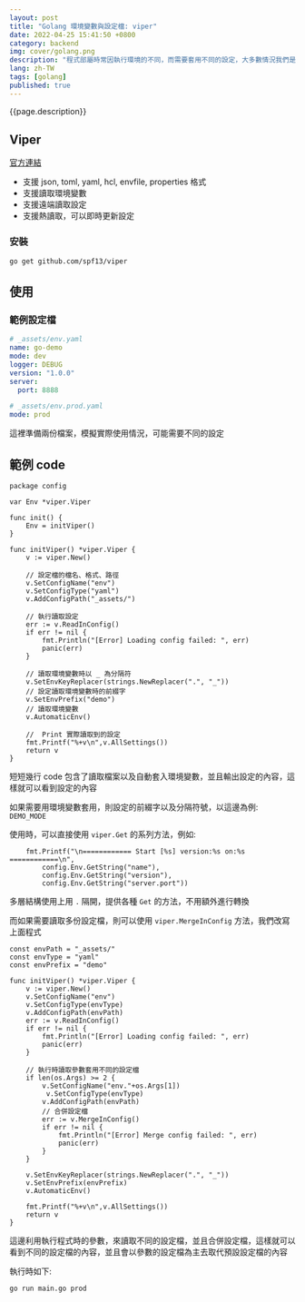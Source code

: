 ```yaml
---
layout: post
title: "Golang 環境變數與設定檔: viper"
date: 2022-04-25 15:41:50 +0800
category: backend
img: cover/golang.png
description: "程式部屬時常因執行環境的不同，而需要套用不同的設定，大多數情況我們是透過環境變數來設定，像是 Spring boot 內建讀取 application.yml，或是 Node.js 的 dotenv，這次介紹一個 Golang 的工具 viper，就是類似於前兩者的工具，提供各種環境變數與設定的操作，請看下面的範例"
lang: zh-TW
tags: [golang]
published: true
---
```


{{page.description}}

## Viper

[官方連結](https://github.com/spf13/viper)

+ 支援 json, toml, yaml, hcl, envfile, properties 格式
+ 支援讀取環境變數
+ 支援遠端讀取設定
+ 支援熱讀取，可以即時更新設定

### 安裝

```bash
go get github.com/spf13/viper
```

## 使用

### 範例設定檔

```yaml
# _assets/env.yaml
name: go-demo
mode: dev
logger: DEBUG
version: "1.0.0"
server:
  port: 8888
```

```yaml
# _assets/env.prod.yaml
mode: prod
```

這裡準備兩份檔案，模擬實際使用情況，可能需要不同的設定

## 範例 code

```golang
package config

var Env *viper.Viper

func init() {
    Env = initViper()
}

func initViper() *viper.Viper {
    v := viper.New()

    // 設定檔的檔名、格式、路徑
    v.SetConfigName("env")
    v.SetConfigType("yaml")
    v.AddConfigPath("_assets/")

    // 執行讀取設定
    err := v.ReadInConfig()
    if err != nil {
        fmt.Println("[Error] Loading config failed: ", err)
        panic(err)
    }

    // 讀取環境變數時以 _ 為分隔符
    v.SetEnvKeyReplacer(strings.NewReplacer(".", "_"))
    // 設定讀取環境變數時的前綴字
    v.SetEnvPrefix("demo")
    // 讀取環境變數
    v.AutomaticEnv()

    //  Print 實際讀取到的設定
    fmt.Printf("%+v\n",v.AllSettings())
    return v
}
```

短短幾行 code 包含了讀取檔案以及自動套入環境變數，並且輸出設定的內容，這樣就可以看到設定的內容

如果需要用環境變數套用，則設定的前綴字以及分隔符號，以這邊為例: `DEMO_MODE`

使用時，可以直接使用 `viper.Get` 的系列方法，例如:

```golang
    fmt.Printf("\n============ Start [%s] version:%s on:%s ============\n",
        config.Env.GetString("name"),
        config.Env.GetString("version"),
        config.Env.GetString("server.port"))
```

多層結構使用上用 `.` 隔開，提供各種 `Get` 的方法，不用額外進行轉換

而如果需要讀取多份設定檔，則可以使用 `viper.MergeInConfig` 方法，我們改寫上面程式

```golang
const envPath = "_assets/"
const envType = "yaml"
const envPrefix = "demo"

func initViper() *viper.Viper {
    v := viper.New()
    v.SetConfigName("env")
    v.SetConfigType(envType)
    v.AddConfigPath(envPath)
    err := v.ReadInConfig()
    if err != nil {
        fmt.Println("[Error] Loading config failed: ", err)
        panic(err)
    }

    // 執行時讀取參數套用不同的設定檔
    if len(os.Args) >= 2 {
        v.SetConfigName("env."+os.Args[1])
         v.SetConfigType(envType)
        v.AddConfigPath(envPath)
        // 合併設定檔
        err := v.MergeInConfig()
        if err != nil {
            fmt.Println("[Error] Merge config failed: ", err)
            panic(err)
        }
    }

    v.SetEnvKeyReplacer(strings.NewReplacer(".", "_"))
    v.SetEnvPrefix(envPrefix)
    v.AutomaticEnv()

    fmt.Printf("%+v\n",v.AllSettings())
    return v
}
```

這邊利用執行程式時的參數，來讀取不同的設定檔，並且合併設定檔，這樣就可以看到不同的設定檔的內容，並且會以參數的設定檔為主去取代預設設定檔的內容

執行時如下:

```bash
go run main.go prod
```